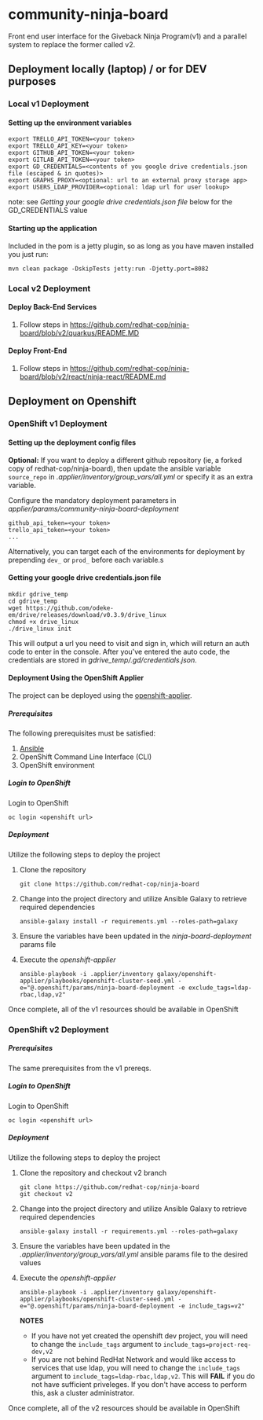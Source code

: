 # community-ninja-board

Front end user interface for the Giveback Ninja Program(v1) and a parallel system to replace the former called v2.

## Deployment locally (laptop) / or for DEV purposes

### Local v1 Deployment

#### Setting up the environment variables
```
export TRELLO_API_TOKEN=<your token>
export TRELLO_API_KEY=<your token>
export GITHUB_API_TOKEN=<your token>
export GITLAB_API_TOKEN=<your token>
export GD_CREDENTIALS=<contents of you google drive credentials.json file (escaped & in quotes)>
export GRAPHS_PROXY=<optional: url to an external proxy storage app>
export USERS_LDAP_PROVIDER=<optional: ldap url for user lookup>

```
note: see *Getting your google drive credentials.json file* below for the GD_CREDENTIALS value


#### Starting up the application

Included in the pom is a jetty plugin, so as long as you have maven installed you just run:

```
mvn clean package -DskipTests jetty:run -Djetty.port=8082
```
### Local v2 Deployment

#### Deploy Back-End Services

1. Follow steps in https://github.com/redhat-cop/ninja-board/blob/v2/quarkus/README.MD

#### Deploy Front-End

1. Follow steps in https://github.com/redhat-cop/ninja-board/blob/v2/react/ninja-react/README.md

## Deployment on Openshift

### OpenShift v1 Deployment

#### Setting up the deployment config files

**Optional:** If you want to deploy a different github repository (ie, a forked copy of redhat-cop/ninja-board), then update the ansible variable `source_repo` in *.applier/inventory/group_vars/all.yml* or specify it as an extra variable.

Configure the mandatory deployment parameters in *applier/params/community-ninja-board-deployment*
```
github_api_token=<your token>
trello_api_token=<your token>
...
```

Alternatively, you can target each of the environments for deployment by prepending `dev_` or `prod_` before each variable.s


#### Getting your google drive credentials.json file
```
mkdir gdrive_temp
cd gdrive_temp
wget https://github.com/odeke-em/drive/releases/download/v0.3.9/drive_linux
chmod +x drive_linux
./drive_linux init

```
This will output a url you need to visit and sign in, which will return an auth code to enter in the console.
After you've entered the auto code, the credentials are stored in *gdrive_temp/.gd/credentials.json*.


#### Deployment Using the OpenShift Applier

The project can be deployed using the [openshift-applier](https://github.com/redhat-cop/openshift-applier).

##### Prerequisites

The following prerequisites must be satisfied:

1. [Ansible](https://www.ansible.com/)
2. OpenShift Command Line Interface (CLI)
3. OpenShift environment

##### Login to OpenShift

Login to OpenShift

```
oc login <openshift url>
```

##### Deployment

Utilize the following steps to deploy the project

1. Clone the repository

    ```
    git clone https://github.com/redhat-cop/ninja-board
    ```

2. Change into the project directory and utilize Ansible Galaxy to retrieve required dependencies

    ```
    ansible-galaxy install -r requirements.yml --roles-path=galaxy
    ```

3. Ensure the variables have been updated in the _ninja-board-deployment_ params file

4. Execute the _openshift-applier_

    ```
    ansible-playbook -i .applier/inventory galaxy/openshift-applier/playbooks/openshift-cluster-seed.yml -e="@.openshift/params/ninja-board-deployment -e exclude_tags=ldap-rbac,ldap,v2"
    ```

Once complete, all of the v1 resources should be available in OpenShift

### OpenShift v2 Deployment

##### Prerequisites

The same prerequisites from the v1 prereqs.

##### Login to OpenShift

Login to OpenShift

```
oc login <openshift url>
```

##### Deployment

Utilize the following steps to deploy the project

1. Clone the repository and checkout v2 branch

    ```
    git clone https://github.com/redhat-cop/ninja-board
    git checkout v2
    ```

2. Change into the project directory and utilize Ansible Galaxy to retrieve required dependencies

    ```
    ansible-galaxy install -r requirements.yml --roles-path=galaxy
    ```

3. Ensure the variables have been updated in the _.applier/inventory/group_vars/all.yml_ ansible params file to the desired values

4. Execute the _openshift-applier_

    ```
    ansible-playbook -i .applier/inventory galaxy/openshift-applier/playbooks/openshift-cluster-seed.yml -e="@.openshift/params/ninja-board-deployment -e include_tags=v2"
    ```

    **NOTES**
    * If you have not yet created the openshift dev project, you will need to change the `include_tags` argument to `include_tags=project-req-dev,v2`
    * If you are not behind RedHat Network and would like access to services that use ldap, you will need to change the `include_tags` argument to `include_tags=ldap-rbac,ldap,v2`. This will **FAIL** if you do not have sufficient priveleges. If you don't have access to perform this, ask a cluster administrator.

Once complete, all of the v2 resources should be available in OpenShift
